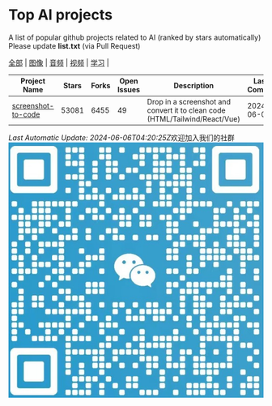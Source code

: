 # Top AI projects
A list of popular github projects related to AI (ranked by stars automatically)
Please update **list.txt** (via Pull Request)

<a href="./README.md">全部</a> |   <a href="./READMEpicture.md">图像</a> |   <a href="./READMEaudio.md">音频</a> | <a href="./READMEvideo.md">视频</a> | <a href="./READMElearn.md">学习</a> | 

| Project Name | Stars | Forks | Open Issues | Description | Last Commit |
| ------------ | ----- | ----- | ----------- | ----------- | ----------- |
| [screenshot-to-code](https://github.com/abi/screenshot-to-code) | 53081 | 6455 | 49 | Drop in a screenshot and convert it to clean code (HTML/Tailwind/React/Vue) | 2024-06-06 |

*Last Automatic Update: 2024-06-06T04:20:25Z*欢迎加入我们的社群 ![](https://raw.githubusercontent.com/mouuii/picture/master/weichat.jpg) 